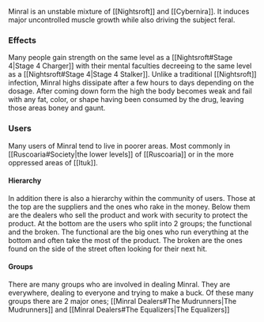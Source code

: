 Minral is an unstable mixture of [[Nightsroft]] and [[Cybernira]]. It induces major uncontrolled muscle growth while also driving the subject feral.
### Effects
Many people gain strength on the same level as a [[Nightsroft#Stage 4|Stage 4 Charger]] with their mental faculties decreeing to the same level as a [[Nightsroft#Stage 4|Stage 4 Stalker]]. Unlike a traditional [[Nightsroft]] infection, Minral highs dissipate after a few hours to days depending on the dosage.
After coming down form the high the body becomes weak and fail with any fat, color, or shape having been consumed by the drug, leaving those areas boney and gaunt.
### Users
Many users of Minral tend to live in poorer areas. Most commonly in [[Ruscoaria#Society|the lower levels]] of [[Ruscoaria]] or in the more oppressed areas of [[Ituk]]. 
#### Hierarchy
In addition there is also a hierarchy within the community of users. Those at the top are the suppliers and the ones who rake in the money. Below them are the dealers who sell the product and work with security to protect the product. 
At the bottom are the users who split into 2 groups; the functional and the broken. The functional are the big ones who run everything at the bottom and often take the most of the product. The broken are the ones found on the side of the street often looking for their next hit.
#### Groups
There are many groups who are involved in dealing Minral. They are everywhere, dealing to everyone and trying to make a buck. Of these many groups there are 2 major ones; [[Minral Dealers#The Mudrunners|The Mudrunners]] and [[Minral Dealers#The Equalizers|The Equalizers]]